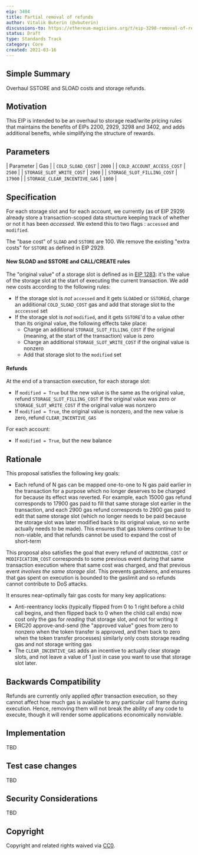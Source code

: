 ```yaml
---
eip: 3404
title: Partial removal of refunds
author: Vitalik Buterin (@vbuterin)
discussions-to: https://ethereum-magicians.org/t/eip-3298-removal-of-refunds/5430
status: Draft
type: Standards Track
category: Core
created: 2021-03-16
---
```


## Simple Summary

Overhaul SSTORE and SLOAD costs and storage refunds.

## Motivation

This EIP is intended to be an overhaul to storage read/write pricing rules that maintains the benefits of EIPs 2200, 2929, 3298 and 3402, and adds additional benefts, while simplifying the structure of rewards.

## Parameters

| Parameter | Gas |
| `COLD_SLOAD_COST` | `2000` |
| `COLD_ACCOUNT_ACCESS_COST` | `2500` |
| `STORAGE_SLOT_WRITE_COST` | `2900` |
| `STORAGE_SLOT_FILLING_COST` | `17900` |
| `STORAGE_CLEAR_INCENTIVE_GAS` | `1000` |

## Specification

For each storage slot and for each account, we currently (as of EIP 2929) already store a transaction-scoped data structure keeping track of whether or not it has been _accessed_. We extend this to two flags : `accessed` and `modified`.

The "base cost" of `SLOAD` and `SSTORE` are 100. We remove the existing "extra costs" for `SSTORE` as defined in EIP 2929.

#### New SLOAD and SSTORE and CALL/CREATE rules

The "original value" of a storage slot is defined as in [EIP 1283](https://eips.ethereum.org/EIPS/eip-1283): it's the value of the storage slot at the start of executing the current transaction. We add new costs according to the following rules:

* If the storage slot is _not_ `accessed` and it gets `SLOAD`ed or `SSTORE`d, charge an additional `COLD_SLOAD_COST` gas and add that storage slot to the `acccessed` set
* If the storage slot is _not_ `modified`, and it gets `SSTORE`'d to a value other than its original value, the following effects take place:
    * Charge an additional `STORAGE_SLOT_FILLING_COST` if the original (meaning, at the start of the transaction) value is zero
    * Charge an additional `STORAGE_SLOT_WRITE_COST` if the original value is nonzero
    * Add that storage slot to the `modified` set
 
#### Refunds 
 
At the end of a transaction execution, for each storage slot:

* If `modified = True` but the new value is the same as the original value, refund `STORAGE_SLOT_FILLING_COST` if the original value was zero or `STORAGE_SLOT_WRITE_COST` if the original value was nonzero
* If `modified = True`, the original value is nonzero, and the new value is zero, refund `CLEAR_INCENTIVE_GAS`

For each account:

* If `modified = True`, but the new balance

## Rationale

This proposal satisfies the following key goals:

* Each refund of N gas can be mapped one-to-one to N gas paid earlier in the transaction for a purpose which no longer deserves to be charged for because its effect was reverted. For example, each 15000 gas refund corresponds to 17900 gas paid to fill that same storage slot earlier in the transaction, and each 2900 gas refund corresponds to 2900 gas paid to edit that same storage slot (which no longer needs to be paid because the storage slot was later modified back to its original value, so no write actually needs to be made). This ensures that gas tokens continue to be non-viable, and that refunds cannot be used to expand the cost of short-term 

This proposal also satisfies the goal that every refund of `UNZEROING_COST` or `MODIFICATION_COST` corresponds to some previous event during that same transaction execution where that same cost was charged, and that previous event _involves the same storage slot_. This prevents gastokens, and ensures that gas spent on execution is bounded to the gaslimit and so refunds cannot contribute to DoS attacks.

It ensures near-optimally fair gas costs for many key applications:

* Anti-reentrancy locks (typically flipped from 0 to 1 right before a child call begins, and then flipped back to 0 when the child call ends) now cost only the gas for _reading_ that storage slot, and not for writing it
* ERC20 approve-and-send (the "approved value" goes from zero to nonzero when the token transfer is approved, and then back to zero when the token transfer processes) similarly only costs storage reading gas and not storage writing gas
* The `CLEAR_INCENTIVE_GAS` adds an incentive to actually clear storage slots, and not leave a value of 1 just in case you want to use that storage slot later.

## Backwards Compatibility

Refunds are currently only applied _after_ transaction execution, so they cannot affect how much gas is available to any particular call frame during execution. Hence, removing them will not break the ability of any code to execute, though it will render some applications economically nonviable.

## Implementation

TBD

## Test case changes

TBD

## Security Considerations

TBD

## Copyright
Copyright and related rights waived via [CC0](https://creativecommons.org/publicdomain/zero/1.0/).
